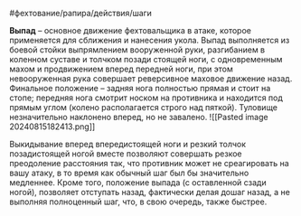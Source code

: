 #фехтование/рапира/действия/шаги

**Выпад** – основное движение фехтовальщика в атаке, которое применяется для сближения и нанесения укола. Выпад выполняется из боевой стойки выпрямлением вооруженной руки, разгибанием в коленном суставе и толчком позади стоящей ноги, с одновременным махом и продвижением вперед передней ноги, при этом невооруженная рука совершает реверсивное маховое движение назад. Финальное положение – задняя нога полностью прямая и стоит на стопе; передняя нога смотрит носком на противника и находится под прямым углом (колено располагается строго над пяткой). Туловище незначительно наклонено вперед, но не завалено.
![[Pasted image 20240815182413.png]]

Выкидывание вперед впередистоящей ноги и резкий толчок позадистоящей ногой вместе позволяют совершать резкое преодоление расстояния так, что противник может не среагировать на вашу атаку, в то время как обычный шаг был бы значительно медленнее. Кроме того, положение выпада (с оставленной сзади ногой), позволяет отступать назад, фактически делая дошаг назад, а не выполняя полноценный шаг, что, в свою очередь, также быстрее.